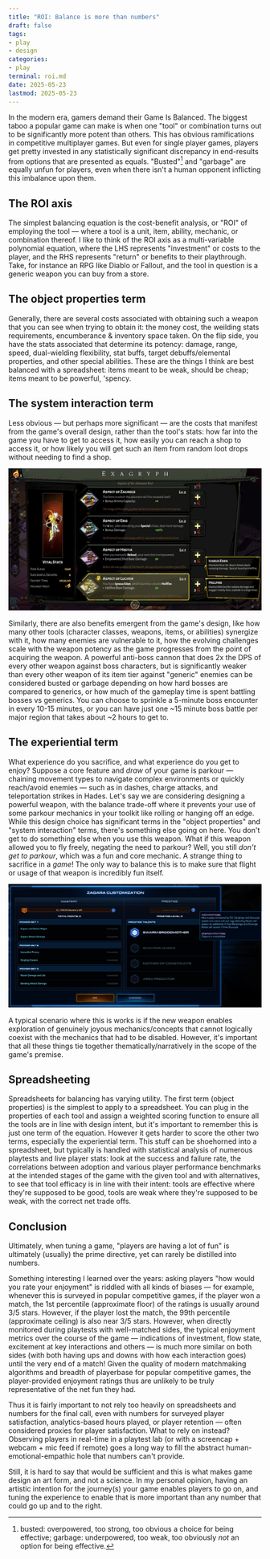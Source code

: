 ```yaml
---
title: "ROI: Balance is more than numbers"
draft: false
tags: 
- play
- design
categories: 
- play
terminal: roi.md
date: 2025-05-23
lastmod: 2025-05-23
---
```


In the modern era, gamers demand their Game Is Balanced. The biggest taboo a popular game can make is when one "tool" or combination turns out to be significantly more potent than others. This has obvious ramifications in competitive multiplayer games. But even for single player games, players get pretty invested in any statistically significant discrepancy in end-results from options that are presented as equals. "Busted"[^busted] and "garbage" are equally unfun for players, even when there isn't a human opponent inflicting this imbalance upon them. 

[^busted]: busted: overpowered, too strong, too obvious a choice for being effective; garbage: underpowered, too weak, too obviously *not* an option for being effective.

## The ROI axis
The simplest balancing equation is the cost-benefit analysis, or "ROI" of employing the tool — where a tool is a unit, item, ability, mechanic, or combination thereof. I like to think of the ROI axis as a multi-variable polynomial equation, where the LHS represents "investment" or costs to the player, and the RHS represents "return" or benefits to their playthrough. Take, for instance an RPG like Diablo or Fallout, and the tool in question is a generic weapon you can buy from a store.

## The object properties term
Generally, there are several costs associated with obtaining such a weapon that you can see when trying to obtain it: the money cost, the weilding stats requirements, encumberance & inventory space taken. On the flip side, you have the stats associated that determine its potency: damage, range, speed, dual-wielding flexibility, stat buffs, target debuffs/elemental properties, and other special abilities. These are the things I think are best balanced with a spreadsheet: items meant to be weak, should be cheap; items meant to be powerful, 'spency.

## The system interaction term
Less obvious — but perhaps more significant — are the costs that manifest from the game's overall design, rather than the tool's stats: how far into the game you have to get to access it, how easily you can reach a shop to access it, or how likely you will get such an item from random loot drops without needing to find a shop.

<div class="clearfix"></div>

![Hidden aspects of weapons in Hades demonstrates the art of gating access to powerful tools](images/hades.webp)

<div class="clearfix"></div>

Similarly, there are also benefits emergent from the game's design, like how many other tools (character classes, weapons, items, or abilities) synergize with it, how many enemies are vulnerable to it, how the evolving challenges scale with the weapon potency as the game progresses from the point of acquiring the weapon. A powerful anti-boss cannon that does 2x the DPS of every other weapon against boss characters, but is significantly weaker than every other weapon of its item tier against "generic" enemies can be considered busted or garbage depending on how hard bosses are compared to generics, or how much of the gameplay time is spent battling bosses vs generics. You can choose to sprinkle a 5-minute boss encounter in every 10-15 minutes, or you can have just one ~15 minute boss battle per major region that takes about ~2 hours to get to.

## The experiential term
What experience do you sacrifice, and what experience do you get to enjoy? Suppose a core feature and *draw* of your game is parkour — chaining movement types to navigate complex environments or quickly reach/avoid enemies — such as in dashes, charge attacks, and teleportation strikes in Hades. Let's say we are considering designing a powerful weapon, with the balance trade-off where it prevents your use of some parkour mechanics in your toolkit like rolling or hanging off an edge. While this design choice has significant terms in the "object properties" and "system interaction" terms, there's something else going on here. You don't get to do something else when you use this weapon. What if this weapon allowed you to fly freely, negating the need to parkour? Well, you still *don't get to parkour*, which was a fun and core mechanic. A strange thing to sacrifice in a *game*! The only way to balance this is to make sure that flight or usage of that weapon is incredibly fun itself.

<div class="clearfix"></div>

![Co-op commander customization in StarCraft II: Zagara is a hero unit normally available with this commander, which you can give up in exchange for more powerful minions](images/zagara.png)

<div class="clearfix"></div>

A typical scenario where this is works is if the new weapon enables exploration of genuinely joyous mechanics/concepts that cannot logically coexist with the mechanics that had to be disabled. However, it's important that all these things tie together thematically/narratively in the scope of the game's premise.

## Spreadsheeting
Spreadsheets for balancing has varying utility. The first term (object properties) is the simplest to apply to a spreadsheet. You can plug in the properties of each tool and assign a weighted scoring function to ensure all the tools are in line with design intent, but it's important to remember this is just one term of the equation. However it gets harder to score the other two terms, especially the experiential term. This stuff can be shoehorned into a spreadsheet, but typically is handled with statistical analysis of numerous playtests and live player stats: look at the success and failure rate, the correlations between adoption and various player performance benchmarks at the intended stages of the game with the given tool and with alternatives, to see that tool efficacy is in line with their intent: tools are effective where they're supposed to be good, tools are weak where they're supposed to be weak, with the correct net trade offs.

## Conclusion
Ultimately, when tuning a game, "players are having a lot of fun" is ultimately (usually) the prime directive, yet can rarely be distilled into numbers. 

Something interesting I learned over the years: asking players "how would you rate your enjoyment" is riddled with all kinds of biases — for example, whenever this is surveyed in popular competitive games, if the player won a match, the 1st percentile (approximate floor) of the ratings is usually around 3/5 stars. However, if the player lost the match, the 99th percentile (approximate ceiling) is also near 3/5 stars. However, when directly monitored during playtests with well-matched sides, the typical enjoyment metrics over the course of the game — indications of investment, flow state, excitement at key interactions and others — is much more similar on both sides (with both having ups and downs with how each interaction goes) until the very end of a match! Given the quality of modern matchmaking algorithms and breadth of playerbase for popular competitive games, the player-provided enjoyment ratings thus are unlikely to be truly representative of the net fun they had. 

Thus it is fairly important to not rely too heavily on spreadsheets and numbers for the final call, even with numbers for surveyed player satisfaction, analytics-based hours played, or player retention — often considered proxies for player satisfaction. What to rely on instead? Observing players in real-time in a playtest lab (or with a screencap + webcam + mic feed if remote) goes a long way to fill the abstract human-emotional-empathic hole that numbers can't provide.

Still, it is hard to say that would be sufficient and this is what makes game design an art form, and not a science. In my personal opinion, having an artistic intention for the journey(s) your game enables players to go on, and tuning the experience to enable that is more important than any number that could go up and to the right.